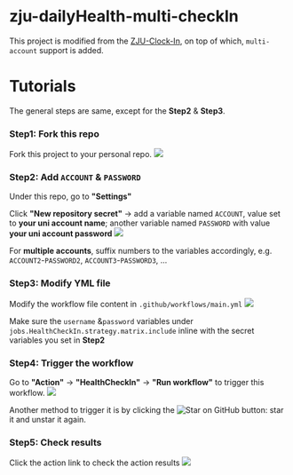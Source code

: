 # zju-dailyHealth-multi-checkIn

This project is modified from the [ZJU-Clock-In](https://github.com/vtu81/ZJU-Clock-In), on top of which, `multi-account` support is added. 

# Tutorials
The general steps are same, except for the __Step2__ & __Step3__.

### Step1: Fork this repo
Fork this project to your personal repo. ![](https://gitee.com/dizhipeng/image/raw/master/img/008i3skNly1gq6dacfvdjj31yy0u07ed.jpg)

### Step2: Add `ACCOUNT` & `PASSWORD`
Under this repo, go to __"Settings"__

Click __"New repository secret"__ -> add a variable named `ACCOUNT`, value set to __your uni account name__; another variable named `PASSWORD` with value __your uni account password__
![](https://s2.loli.net/2022/05/15/3gJuRcLhEqdz2TF.png)

For __multiple accounts__, suffix numbers to the variables accordingly, e.g. `ACCOUNT2`-`PASSWORD2`, `ACCOUNT3`-`PASSWORD3`, ...

### Step3: Modify YML file
Modify the workflow file content in `.github/workflows/main.yml`
![](https://s2.loli.net/2022/05/15/Ma1BjOyZhLdUPeC.png)

Make sure the `username` &`password` variables under `jobs.HealthCheckIn.strategy.matrix.include` inline with the secret variables you set in __Step2__

### Step4: Trigger the workflow
Go to __"Action"__ -> __"HealthCheckIn"__ -> __"Run workflow"__ to trigger this workflow.
![](https://s2.loli.net/2022/05/15/uXkIRCFmJxYpc72.png)

Another method to trigger it is by clicking the ![Star on GitHub](https://img.shields.io/github/stars/jonsn0w/hyde.svg?style=social) button: star it and unstar it again.

### Step5: Check results
Click the action link to check the action results
![](https://s2.loli.net/2022/05/15/FQe7gUsLYAd6VPI.png)
